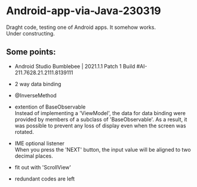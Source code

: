 # Android-app-via-Java-230319

Draght code, testing one of Android apps. It somehow works.  
Under constructing.

## Some points:
- Android Studio Bumblebee | 2021.1.1 Patch 1
Build #AI-211.7628.21.2111.8139111

- 2 way data binding
- @InverseMethod
- extention of BaseObservable  
    Instead of implementing a 'ViewModel', the data for data binding were provided by members of a subclass of 'BaseObservable'.
    As a result, it was possible to prevent any loss of display even when the screen was rotated.
- IME optional listener  
    When you press the 'NEXT' button, the input value will be aligned to two decimal places.
- fit out with 'ScrollView'
- redundant codes are left 

